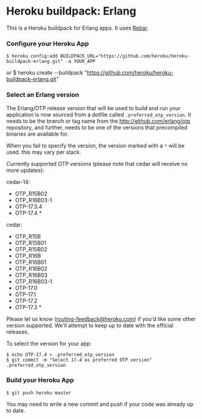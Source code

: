 # Heroku buildpack: Erlang

This is a Heroku buildpack for Erlang apps. It uses [Rebar](https://github.com/basho/rebar).

### Configure your Heroku App

    $ heroku config:add BUILDPACK_URL="https://github.com/heroku/heroku-buildpack-erlang.git" -a YOUR_APP

or
    $ heroku create --buildpack "https://github.com/heroku/heroku-buildpack-erlang.git"

### Select an Erlang version

The Erlang/OTP release version that will be used to build and run your application is now sourced from a dotfile called `.preferred_otp_version`. It needs to be the branch or tag name from the http://github.com/erlang/otp repository, and further, needs to be one of the versions that precompiled binaries are available for.

When you fail to specify the version, the version marked with a `*` will be used. this may vary per stack.

Currently supported OTP versions (please note that cedar will receive no more updates):

cedar-14:

* OTP_R15B02
* OTP_R16B03-1
* OTP-17.3.4
* OTP-17.4 *

cedar:

* OTP_R15B
* OTP_R15B01
* OTP_R15B02
* OTP_R16B
* OTP_R16B01
* OTP_R16B02
* OTP_R16B03
* OTP_R16B03-1
* OTP-17.0
* OTP-17.1
* OTP-17.2
* OTP-17.3 *

Please let us know (routing-feedback@heroku.com) if you'd like some other version supported.  We'll attempt to keep up to date with the official releases.

To select the version for your app:

    $ echo OTP-17.4 > .preferred_otp_version
    $ git commit -m "Select 17.4 as preferred OTP version" .preferred_otp_version

### Build your Heroku App

    $ git push heroku master

You may need to write a new commit and push if your code was already up to date.
